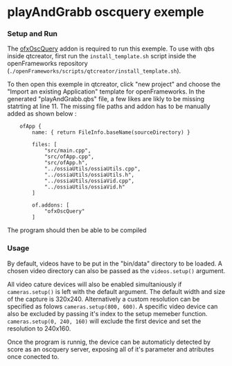 # playAndGrabb oscquery exemple

### Setup and Run 

The [ofxOscQuery](https://github.com/bltzr/ofxOscQuery) addon is required to run this exemple.
To use with qbs inside qtcreator, first run the ```install_template.sh``` script inside the openFrameworks repository (```./openFrameworks/scripts/qtcreator/install_template.sh```).

To then open this exemple in qtcreator, click "new project" and choose the "Import an existing Application" template for openFrameworks. In the generated "playAndGrabb.qbs" file, a few likes are likly to be missing statrting at line 11. The missing file paths and addon has to be manually added as shown below :

```
    ofApp {
        name: { return FileInfo.baseName(sourceDirectory) }

        files: [
            "src/main.cpp",
            "src/ofApp.cpp",
            "src/ofApp.h",
            "../ossiaUtils/ossiaUtils.cpp",
            "../ossiaUtils/ossiaUtils.h",
            "../ossiaUtils/ossiaVid.cpp",
            "../ossiaUtils/ossiaVid.h"
        ]

        of.addons: [
            "ofxOscQuery"
        ]
```

The program should then be able to be compiled

### Usage

By default, videos have to be put in the "bin/data" directory to be loaded. A chosen video directory can also be passed as the ```videos.setup()``` argument.

All video cature devices will also be enabled simultaniously if ```cameras.setup()``` is left with the default argument. The default width and size of the capture is 320x240. Alternatively a custom resolution can be specified as folows ```cameras.setup(800, 600)```. A specific video device can also be excluded by passing it's index to the setup memeber function. ```cameras.setup(0, 240, 160)``` will exclude the first device and set the resolution to 240x160.

Once the program is runnig, the device can be automaticly detected by score as an oscquery server, exposing all of it's parameter and atributes once conected to.
